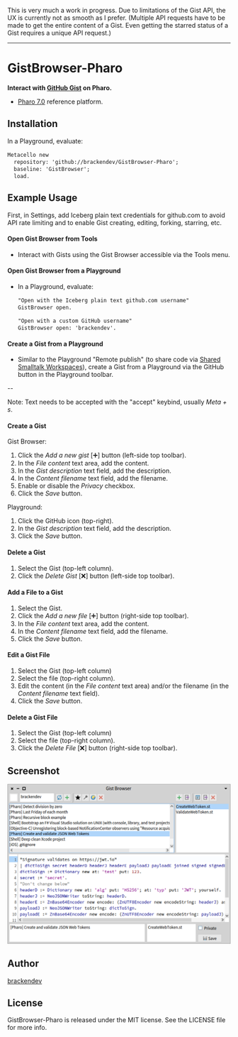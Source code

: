 
This is very much a work in progress. Due to limitations of the Gist API, the UX is currently not as smooth as I prefer. (Multiple API requests have to be made to get the entire content of a Gist. Even getting the starred status of a Gist requires a unique API request.)

- - -

GistBrowser-Pharo
=================

**Interact with [GitHub Gist](https://gist.github.com) on Pharo.**

* [Pharo 7.0](http://pharo.org/) reference platform.

## Installation

In a Playground, evaluate:

```smalltalk
Metacello new 
  repository: 'github://brackendev/GistBrowser-Pharo';
  baseline: 'GistBrowser';
  load.
```

## Example Usage

First, in Settings, add Iceberg plain text credentials for github.com to avoid API rate limiting and to enable Gist creating, editing, forking, starring, etc.

#### Open Gist Browser from Tools

* Interact with Gists using the Gist Browser accessible via the Tools menu.

#### Open Gist Browser from a Playground

* In a Playground, evaluate:

    ```smalltalk
    "Open with the Iceberg plain text github.com username"
    GistBrowser open.
    ```
    
    ```smalltalk
    "Open with a custom GitHub username"
    GistBrowser open: 'brackendev'.
    ```

#### Create a Gist from a Playground

* Similar to the Playground "Remote publish" (to share code via [Shared Smalltalk Workspaces](http://ws.stfx.eu)), create a Gist from a Playground via the GitHub button in the Playground toolbar.

--

Note: Text needs to be accepted with the "accept" keybind, usually *Meta + s*.

#### Create a Gist

Gist Browser:

1. Click the _Add a new gist_ [➕] button (left-side top toolbar).
2. In the *File content* text area, add the content.
3. In the *Gist description* text field, add the description.
4. In the *Content filename* text field, add the filename.
5. Enable or disable the *Privacy* checkbox.
6. Click the *Save* button.

Playground:

1. Click the GitHub icon (top-right).
2. In the *Gist description* text field, add the description.
3. Click the *Save* button.

#### Delete a Gist

1. Select the Gist (top-left column).
2. Click the *Delete Gist* [❌] button (left-side top toolbar).

#### Add a File to a Gist

1. Select the Gist.
2. Click the _Add a new file_ [➕] button (right-side top toolbar).
3. In the *File content* text area, add the content.
4. In the *Content filename* text field, add the filename.
5. Click the *Save* button.

#### Edit a Gist File

1. Select the Gist (top-left column)
2. Select the file (top-right column).
3. Edit the content (in the *File content* text area) and/or the filename (in the *Content filename* text field).
4. Click the *Save* button.

#### Delete a Gist File

1. Select the Gist (top-left column)
2. Select the file (top-right column).
3. Click the *Delete File* [❌] button (right-side top toolbar).
    
## Screenshot

<img src="https://github.com/brackendev/GistBrowser-Pharo/raw/master/screenshot.png" alt="Screenshot" width="700"/>

## Author

[brackendev](https://www.github.com/brackendev)

## License

GistBrowser-Pharo is released under the MIT license. See the LICENSE file for more info.
